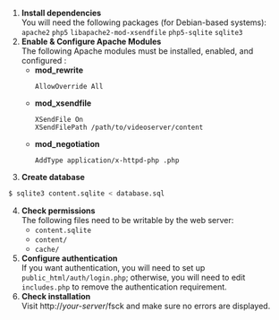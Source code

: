 1. **Install dependencies** <br/>
  You will need the following packages (for Debian-based systems):
`apache2` `php5` `libapache2-mod-xsendfile` `php5-sqlite` `sqlite3`
2. **Enable & Configure Apache Modules** <br/>
  The following Apache modules must be installed, enabled,
  and configured :
    * **mod_rewrite** <br/>
        ```
        AllowOverride All
        ```
    * **mod_xsendfile** <br/>
        ```
        XSendFile On
        XSendFilePath /path/to/videoserver/content
        ```
    * **mod_negotiation** <br/>
        ```
        AddType application/x-httpd-php .php
        ```
3. **Create database** <br/>
  ```bash
  $ sqlite3 content.sqlite < database.sql
  ```
4. **Check permissions** <br/>
  The following files need to be writable by the web server:
	* `content.sqlite`
	* `content/`
	* `cache/`
5. **Configure authentication** <br/>
  If you want authentication, you will need to set up `public_html/auth/login.php`;
  otherwise, you will need to edit `includes.php` to remove the
  authentication requirement.
6. **Check installation** <br/>
  Visit http://<i>your-server</i>/fsck and make sure no errors are displayed.

